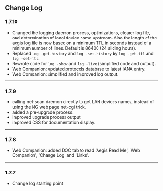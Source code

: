 ## Change Log

### 1.7.10
- Changed the logging daemon process, optimizations, clearer log file, and determination of local device name upstream. Also the length of the aegis log file is now based on a minimum TTL in seconds instead of a minimum number of lines. Default is 86400 (24 sliding hours).
- Replaced `log -get-history` and `log -set-history` by `log -get-ttl` and `log -set-ttl`.
- Rewrote code for `log -show` and `log -live` (simplified code and output).
- Web Companion: updated protocols database to latest IANA entry.
- Web Companion: simplified and improved log output.
---
### 1.7.9
- calling net-scan daemon directly to get LAN devices names, instead of using the NG web page net-cgi trick.
- added a pre-upgrade process.
- improved upgrade process output.
- improved CSS for documentation display.
---
### 1.7.8
- Web Companion: added DOC tab to read 'Aegis Read Me', 'Web Companion', 'Change Log' and 'Links'.
---
### 1.7.7
- Change log starting point

